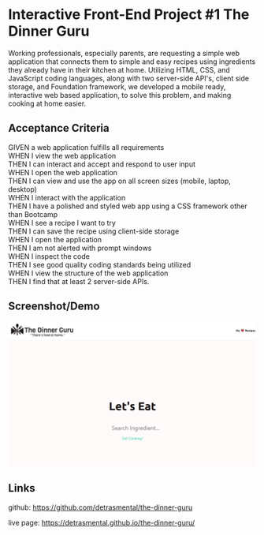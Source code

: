 # Interactive Front-End Project #1 The Dinner Guru

Working professionals, especially parents, are requesting a simple web application that connects them to simple and easy recipes using ingredients they already have in their kitchen at home. Utilizing HTML, CSS, and JavaScript coding languages, along with two server-side API's, client side storage, and Foundation framework, we developed a mobile ready, interactive web based application, to solve this problem, and making cooking at home easier. 

## Acceptance Criteria

GIVEN a web application fulfills all requirements  <br />
WHEN I view the web application <br />
THEN I can interact and accept and respond to user input <br />
WHEN I open the web application <br />
THEN I can view and use the app on all screen sizes (mobile, laptop, desktop) <br />
WHEN I interact with the application <br />
THEN I have a polished and styled web app using a CSS framework other than Bootcamp <br />
WHEN I see a recipe I want to try <br />
THEN I can save the recipe using client-side storage <br />
WHEN I open the application <br />
THEN I am not alerted with prompt windows <br />
WHEN I inspect the code <br /> 
THEN I see good quality coding standards being utilized <br />
WHEN I view the structure of the web application <br />
THEN I find that at least 2 server-side APIs. <br />

## Screenshot/Demo
![](./assets/images/dinner-guru-screenshot.png)

## Links
github: https://github.com/detrasmental/the-dinner-guru <br />

live page: https://detrasmental.github.io/the-dinner-guru/
